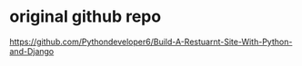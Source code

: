 # original github repo
https://github.com/Pythondeveloper6/Build-A-Restuarnt-Site-With-Python-and-Django